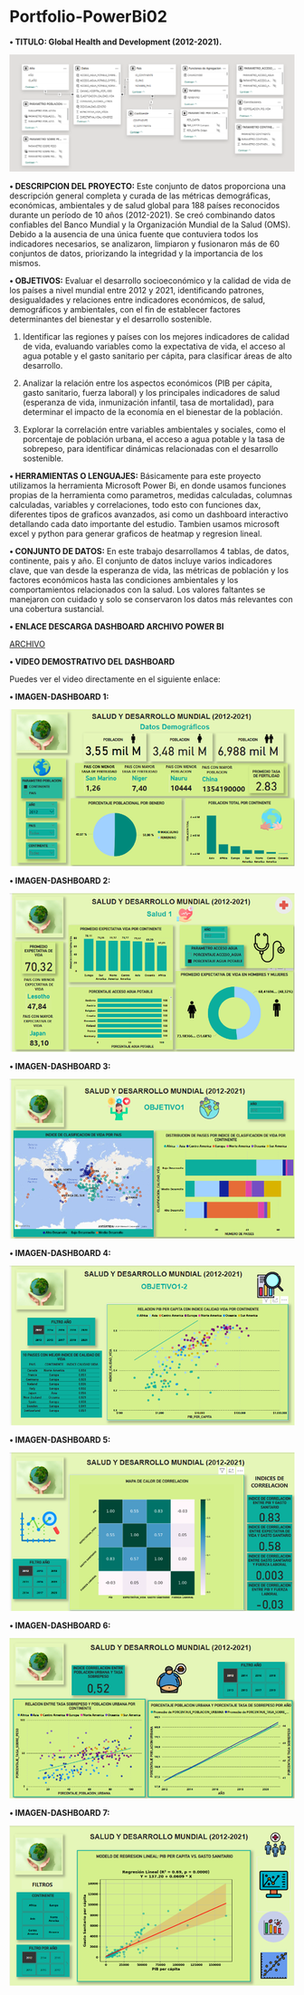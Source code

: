 # Portfolio-PowerBi02

**•	TITULO: Global Health and Development (2012-2021).**

![DIAGRAMA](https://github.com/pocolus/Portfolio-PowerBi02/blob/main/DER.png)

**•	DESCRIPCION DEL PROYECTO:** Este conjunto de datos proporciona una descripción general completa y curada de las métricas demográficas, económicas, ambientales y de salud global para 188 países reconocidos durante un período de 10 años (2012-2021). Se creó combinando datos confiables del Banco Mundial y la Organización Mundial de la Salud (OMS). Debido a la ausencia de una única fuente que contuviera todos los indicadores necesarios, se analizaron, limpiaron y fusionaron más de 60 conjuntos de datos, priorizando la integridad y la importancia de los mismos.

**•	OBJETIVOS:** Evaluar el desarrollo socioeconómico y la calidad de vida de los países a nivel mundial entre 2012 y 2021, identificando patrones, desigualdades y relaciones entre indicadores económicos, de salud, demográficos y ambientales, con el fin de establecer factores determinantes del bienestar y el desarrollo sostenible.

1. Identificar las regiones y países con los mejores indicadores de calidad de vida, evaluando variables como la expectativa de vida, el acceso al agua potable y el gasto sanitario per cápita, para clasificar áreas de alto desarrollo.

2. Analizar la relación entre los aspectos económicos (PIB per cápita, gasto sanitario, fuerza laboral) y los principales indicadores de salud (esperanza de vida, inmunización infantil, tasa de mortalidad), para determinar el impacto de la economía en el bienestar de la población.

3. Explorar la correlación entre variables ambientales y sociales, como el porcentaje de población urbana, el acceso a agua potable y la tasa de sobrepeso, para identificar dinámicas relacionadas con el desarrollo sostenible.

**•	HERRAMIENTAS O LENGUAJES:** Básicamente para este proyecto utilizamos la herramienta Microsoft Power Bi, en donde usamos funciones propias de la herramienta como parametros, medidas calculadas, columnas calculadas, variables y correlaciones, todo esto con funciones dax, diferentes tipos de graficos avanzados, asi como un dashboard interactivo detallando cada dato importante del estudio. Tambien usamos microsoft excel y python para generar graficos de heatmap y regresion lineal.

**•	CONJUNTO DE DATOS:** En este trabajo desarrollamos 4 tablas, de datos, continente, pais y año. El conjunto de datos incluye varios indicadores clave, que van desde la esperanza de vida, las métricas de población y los factores económicos hasta las condiciones ambientales y los comportamientos relacionados con la salud. Los valores faltantes se manejaron con cuidado y solo se conservaron los datos más relevantes con una cobertura sustancial.

**• ENLACE DESCARGA DASHBOARD ARCHIVO POWER BI**

[ARCHIVO](https://github.com/pocolus/Portfolio-PowerBi02/blob/main/Proyecto2.pbix)

**• VIDEO DEMOSTRATIVO DEL DASHBOARD**

Puedes ver el video directamente en el siguiente enlace:  


**•	IMAGEN-DASHBOARD 1:**

![IMAGEN1](https://github.com/pocolus/Portfolio-PowerBi02/blob/e02bbcd0b0ac0c778ea7bda96a4ad9a8a7d15eef/1.png)

**•	IMAGEN-DASHBOARD 2:**

![IMAGEN2](https://github.com/pocolus/Portfolio-PowerBi02/blob/e02bbcd0b0ac0c778ea7bda96a4ad9a8a7d15eef/2.png)

**•	IMAGEN-DASHBOARD 3:**

![IMAGEN3](https://github.com/pocolus/Portfolio-PowerBi02/blob/e02bbcd0b0ac0c778ea7bda96a4ad9a8a7d15eef/3.png)

**•	IMAGEN-DASHBOARD 4:**

![IMAGEN4](https://github.com/pocolus/Portfolio-PowerBi02/blob/e02bbcd0b0ac0c778ea7bda96a4ad9a8a7d15eef/4.png)

**•	IMAGEN-DASHBOARD 5:**

![IMAGEN5](https://github.com/pocolus/Portfolio-PowerBi02/blob/e02bbcd0b0ac0c778ea7bda96a4ad9a8a7d15eef/5.png)

**•	IMAGEN-DASHBOARD 6:**

![IMAGEN6](https://github.com/pocolus/Portfolio-PowerBi02/blob/e02bbcd0b0ac0c778ea7bda96a4ad9a8a7d15eef/6.png)

**•	IMAGEN-DASHBOARD 7:**

![IMAGEN7](https://github.com/pocolus/Portfolio-PowerBi02/blob/e02bbcd0b0ac0c778ea7bda96a4ad9a8a7d15eef/7.png)






